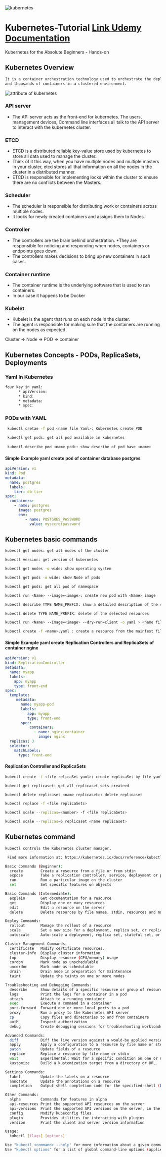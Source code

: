 <img src="https://kubernetes.io/images/nav_logo.svg" alt="kubernetes" >

# Kubernetes-Tutorial [Link Udemy](https://www.udemy.com/course/learn-kubernetes/) [Documentation](https://kubernetes.io/docs/home/)
 Kubernetes for the Absolute Beginners - Hands-on
## Kubernetes Overview
```cmd
It is a container orchestration technology used to orchestrate the deployment and management of hundreds
and thousands of containers in a clustered environment.
```
<img src="./image/components.png" alt="attribute of kubernetes" >

### API server
* The API server acts as the front-end for kubernetes. The users, management devices,
Command line interfaces all talk to the API server to interact with the kubernetes
cluster.
### ETCD
* ETCD is a distributed reliable key-value store used by kubernetes to store all data used to manage the cluster.
* Think of it this way, when you have multiple nodes and multiple masters in your cluster, etcd stores all that information on all the nodes in the cluster in a distributed manner.
* ETCD is responsible for implementing locks within the cluster to ensure there are no conflicts between the Masters.
### Scheduler 
* The scheduler is responsible for distributing work or containers across multiple nodes.
* It looks for newly created containers and assigns them to Nodes.
### Controller
* The controllers are the brain behind orchestration.
*They are responsible for noticing and responding when nodes, containers or endpoints goes down.
* The controllers makes decisions to bring up new containers in such cases.
### Container runtime 
* The container runtime is the underlying software that is used to run containers. 
* In our case it happens to be Docker
### Kubelet
* Kubelet is the agent that runs on each node in the cluster.
* The agent is responsible for making sure that the containers are running on the nodes as expected.

Cluster => Node => POD => container

## Kubernetes Concepts - PODs, ReplicaSets, Deployments
### Yaml In Kubernetes
```bash
four key in yaml:
      * apiVersion:
      * kind:
      * metadata:
      * spec:
```
### PODs with YAML
``` bash
 kubectl cretae -f pod <name file Yaml>: Kubernetes create POD
 
 kubectl get pods: get all pod available in kubernetes
 
 kubectl describe pod <name pod>: show describe of pod have <name>
```
#### Simple Example yaml create pod of container database postgres
```yaml
apiVersion: v1
kind: Pod
metadata:
  name: postgres
  labels:
    tier: db-tier
spec:
  containers:
    - name: postgres
      image: postgres
      env: 
         - name: POSTGRES_PASSWORD
           value: mysecretpassword
```
## Kubernetes basic commands
```bash
kubectl get nodes: get all nodes of the cluster

kubectl version: get version of kubernetes

kubectl get nodes -o wide: show operating system

kubectl get pods -o wide: show Node of pods

kubectl get pods: get all pod of namespace

kubectl run <Name> --image=<image>: create new pod with <Name> image

kubectl describe TYPE NAME_PREFIX: show a detailed description of the selected resources

kubectl delete TYPE NAME_PREFIX: delete of the selected resources

kubectl run <Name> --image=<image> --dry-run=client -o yaml > <name file yaml>.yaml : create a mainfest file

kubectl create -f <name>.yaml : create a resource from the mainfest file
```

#### Simple Example yaml create Replication Controllers and ReplicaSets of container nginx
```yaml
apiVersion: v1
kind: ReplicationController
metadata:
  name: myapp
  labels:
    app: myapp
    type: front-end
spec:
  template:
     metadata:
       name: myapp-pod
       labels:
          app: myapp
          type: front-end
       spec:
           containers: 
             - name: nginx-container
               image: nginx
  replicas: 3
  selector:
    matchLabels:
      type: front-end
```

#### Replication Controller and ReplicaSets
```bash
kubectl create -f <file relicaSet yaml>: create replicaSet by file yaml

kubectl get replicaset: get all replicaset sets createed

kubectl delete replicaset <name replicaset>: delete replicaset

kubectl replace -f <file replicaSets>

kubectl scale --replicas=<number> -f <file replicaSets>

kubectl scale --replicas=6 replicaset <name replicaset>
```


## Kubernetes command 

```bash
kubectl controls the Kubernetes cluster manager.

 Find more information at: https://kubernetes.io/docs/reference/kubectl/overview/

Basic Commands (Beginner):
  create        Create a resource from a file or from stdin
  expose        Take a replication controller, service, deployment or pod and expose it as a new Kubernetes service
  run           Run a particular image on the cluster
  set           Set specific features on objects

Basic Commands (Intermediate):
  explain       Get documentation for a resource
  get           Display one or many resources
  edit          Edit a resource on the server
  delete        Delete resources by file names, stdin, resources and names, or by resources and label selector

Deploy Commands:
  rollout       Manage the rollout of a resource
  scale         Set a new size for a deployment, replica set, or replication controller
  autoscale     Auto-scale a deployment, replica set, stateful set, or replication controller

Cluster Management Commands:
  certificate   Modify certificate resources.
  cluster-info  Display cluster information
  top           Display resource (CPU/memory) usage
  cordon        Mark node as unschedulable
  uncordon      Mark node as schedulable
  drain         Drain node in preparation for maintenance
  taint         Update the taints on one or more nodes

Troubleshooting and Debugging Commands:
  describe      Show details of a specific resource or group of resources
  logs          Print the logs for a container in a pod
  attach        Attach to a running container
  exec          Execute a command in a container
  port-forward  Forward one or more local ports to a pod
  proxy         Run a proxy to the Kubernetes API server
  cp            Copy files and directories to and from containers
  auth          Inspect authorization
  debug         Create debugging sessions for troubleshooting workloads and nodes

Advanced Commands:
  diff          Diff the live version against a would-be applied version
  apply         Apply a configuration to a resource by file name or stdin
  patch         Update fields of a resource
  replace       Replace a resource by file name or stdin
  wait          Experimental: Wait for a specific condition on one or many resources
  kustomize     Build a kustomization target from a directory or URL.

Settings Commands:
  label         Update the labels on a resource
  annotate      Update the annotations on a resource
  completion    Output shell completion code for the specified shell (bash, zsh or fish)

Other Commands:
  alpha         Commands for features in alpha
  api-resources Print the supported API resources on the server
  api-versions  Print the supported API versions on the server, in the form of "group/version"
  config        Modify kubeconfig files
  plugin        Provides utilities for interacting with plugins
  version       Print the client and server version information

Usage:
  kubectl [flags] [options]

Use "kubectl <command> --help" for more information about a given command.
Use "kubectl options" for a list of global command-line options (applies to all commands).
```





